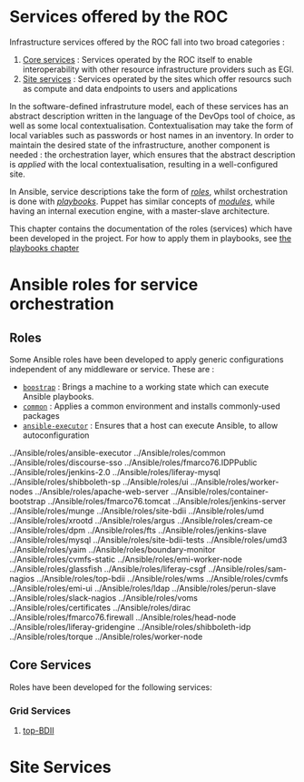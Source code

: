 #  Services offered by the ROC

Infrastructure services offered by the ROC fall into two broad categories :

  1. [Core services](http://www.africa-grid.org/core) : Services operated by the ROC itself to enable interoperability with other resource infrastructure providers such as EGI.
  2. [Site services]() : Services operated by the sites which offer resourcs such as compute and data endpoints to users and applications

In the software-defined infrastruture model, each of these services has an abstract description written in the language of the DevOps tool of choice, as well as some local contextualisation. Contextualisation may take the form of local variables such as passwords or host names in an inventory. In order to maintain the desired state of the infrastructure, another component is needed : the orchestration layer, which ensures  that the abstract description is *applied* with the local contextualisation, resulting in a well-configured site.

In Ansible, service descriptions take the form of [_roles_](https://docs.ansible.com/ansible/playbooks_roles.html#roles), whilst orchestration is done with [_playbooks_](https://docs.ansible.com/ansible/playbooks.html). Puppet has similar concepts of [_modules_](https://docs.puppetlabs.com/puppet/latest/reference/modules_fundamentals.html), while having an internal execution engine, with a master-slave architecture.

This chapter contains the documentation of the roles (services) which have been developed in the project. For how to apply them in playbooks, see [the playbooks chapter](Playbooks.md)

# Ansible roles for service orchestration

## Roles

Some Ansible roles have been developed to apply generic configurations independent of any middleware or service. These are :

  * [`boostrap`](../Ansible/roles/bootstrap/README.md) : Brings a machine to a working state which can execute Ansible playbooks.
  * [`common`](../Ansible/roles/common/README.md) : Applies a common environment and installs commonly-used packages
  * [`ansible-executor`](../Ansible/roles/ansible-executor/README.md) : Ensures that a host can execute Ansible, to allow autoconfiguration

  ../Ansible/roles/ansible-executor
  ../Ansible/roles/common
  ../Ansible/roles/discourse-sso
  ../Ansible/roles/fmarco76.IDPPublic
  ../Ansible/roles/jenkins-2.0
  ../Ansible/roles/liferay-mysql
  ../Ansible/roles/shibboleth-sp
  ../Ansible/roles/ui
  ../Ansible/roles/worker-nodes
  ../Ansible/roles/apache-web-server
  ../Ansible/roles/container-bootstrap
  ../Ansible/roles/fmarco76.tomcat
  ../Ansible/roles/jenkins-server
  ../Ansible/roles/munge
  ../Ansible/roles/site-bdii
  ../Ansible/roles/umd
  ../Ansible/roles/xrootd
  ../Ansible/roles/argus
  ../Ansible/roles/cream-ce
  ../Ansible/roles/dpm
  ../Ansible/roles/fts
  ../Ansible/roles/jenkins-slave
  ../Ansible/roles/mysql
  ../Ansible/roles/site-bdii-tests
  ../Ansible/roles/umd3
  ../Ansible/roles/yaim
  ../Ansible/roles/boundary-monitor
  ../Ansible/roles/cvmfs-static
  ../Ansible/roles/emi-worker-node
  ../Ansible/roles/glassfish
  ../Ansible/roles/liferay-csgf
  ../Ansible/roles/sam-nagios
  ../Ansible/roles/top-bdii
  ../Ansible/roles/wms
  ../Ansible/roles/cvmfs
  ../Ansible/roles/emi-ui
  ../Ansible/roles/ldap
  ../Ansible/roles/perun-slave
  ../Ansible/roles/slack-nagios
  ../Ansible/roles/voms
  ../Ansible/roles/certificates
  ../Ansible/roles/dirac
  ../Ansible/roles/fmarco76.firewall
  ../Ansible/roles/head-node
  ../Ansible/roles/liferay-gridengine
  ../Ansible/roles/shibboleth-idp
  ../Ansible/roles/torque
  ../Ansible/roles/worker-node



## Core Services

Roles have been developed for the following services:

### Grid Services

  1. [top-BDII](Ansible/roles/top-bdii/)

# Site Services
